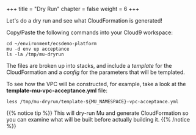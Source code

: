 +++
title = "Dry Run"
chapter = false
weight = 6
+++

Let's do a dry run and see what CloudFormation is generated!

Copy/Paste the following commands into your Cloud9 workspace:

```
cd ~/environment/ecsdemo-platform
mu -d env up acceptance
ls -la /tmp/mu-dryrun
```

The files are broken up into stacks, and include a _template_ for the CloudFormation and a _config_
for the parameters that will be templated.

To see how the VPC will be constructed, for example, take a look at the **template-mu-vpc-acceptance.yml** file:
```
less /tmp/mu-dryrun/template-${MU_NAMESPACE}-vpc-acceptance.yml
```

{{% notice tip %}}
This will dry-run Mu and generate CloudFormation so you can examine what will be built before actually building it.
{{% /notice %}}
